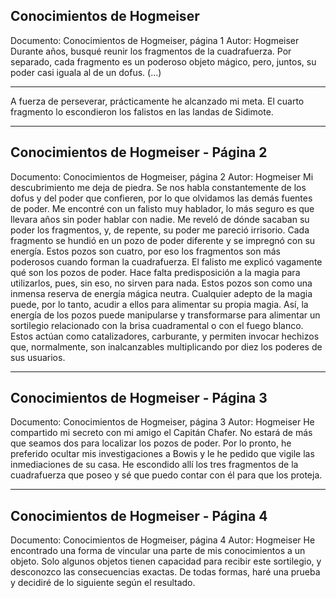 ## Conocimientos de Hogmeiser
Documento: Conocimientos de Hogmeiser, página 1
Autor: Hogmeiser
Durante años, busqué reunir los fragmentos de la cuadrafuerza. Por separado, cada fragmento es un poderoso objeto mágico, pero, juntos, su poder casi iguala al de un dofus.
(...)
***
A fuerza de perseverar, prácticamente he alcanzado mi meta. El cuarto fragmento lo escondieron los falistos en las landas de Sidimote.
***

## Conocimientos de Hogmeiser - Página 2
Documento: Conocimientos de Hogmeiser, página 2
Autor: Hogmeiser
Mi descubrimiento me deja de piedra. Se nos habla constantemente de los dofus y del poder que confieren, por lo que olvidamos las demás fuentes de poder. Me encontré con un falisto muy hablador, lo más seguro es que llevara años sin poder hablar con nadie. Me reveló de dónde sacaban su poder los fragmentos, y, de repente, su poder me pareció irrisorio. Cada fragmento se hundió en un pozo de poder diferente y se impregnó con su energía. Estos pozos son cuatro, por eso los fragmentos son más poderosos cuando forman la cuadrafuerza.
El falisto me explicó vagamente qué son los pozos de poder. Hace falta predisposición a la magia para utilizarlos, pues, sin eso, no sirven para nada. Estos pozos son como una inmensa reserva de energía mágica neutra. Cualquier adepto de la magia puede, por lo tanto, acudir a ellos para alimentar su propia magia. Así, la energía de los pozos puede manipularse y transformarse para alimentar un sortilegio relacionado con la brisa cuadramental o con el fuego blanco. Estos actúan como catalizadores, carburante, y permiten invocar hechizos que, normalmente, son inalcanzables multiplicando por diez los poderes de sus usuarios.
***

## Conocimientos de Hogmeiser - Página 3
Documento: Conocimientos de Hogmeiser, página 3
Autor: Hogmeiser
He compartido mi secreto con mi amigo el Capitán Chafer. No estará de más que seamos dos para localizar los pozos de poder. Por lo pronto, he preferido ocultar mis investigaciones a Bowis y le he pedido que vigile las inmediaciones de su casa. He escondido allí los tres fragmentos de la cuadrafuerza que poseo y sé que puedo contar con él para que los proteja.
***

## Conocimientos de Hogmeiser - Página 4
Documento: Conocimientos de Hogmeiser, página 4
Autor: Hogmeiser
He encontrado una forma de vincular una parte de mis conocimientos a un objeto. Solo algunos objetos tienen capacidad para recibir este sortilegio, y desconozco las consecuencias exactas. De todas formas, haré una prueba y decidiré de lo siguiente según el resultado.
